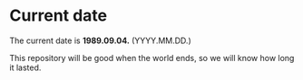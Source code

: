 # Current date

The current date is **1989.09.04.** (YYYY.MM.DD.)

This repository will be good when the world ends, so we will know how long it lasted.